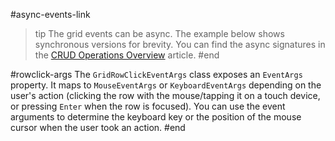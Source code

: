 #async-events-link
>tip The grid events can be async. The example below shows synchronous versions for brevity. You can find the async signatures in the [CRUD Operations Overview](overview) article.
#end


#rowclick-args
The `GridRowClickEventArgs` class exposes an `EventArgs` property. It maps to `MouseEventArgs` or `KeyboardEventArgs` depending on the user's action (clicking the row with the mouse/tapping it on a touch device, or pressing `Enter` when the row is focused). You can use the event arguments to determine the keyboard key or the position of the mouse cursor when the user took an action.
#end

